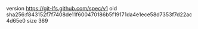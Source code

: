 version https://git-lfs.github.com/spec/v1
oid sha256:f843152f7f7408de11f600470186b5f19171da4e1ece58d7353f7d22ac4d65e0
size 369
